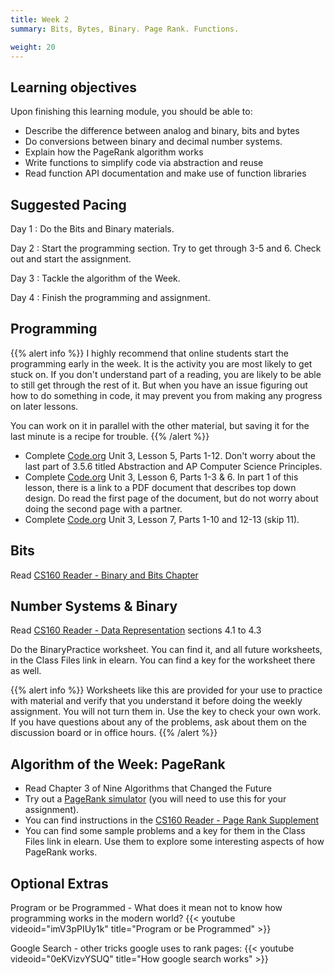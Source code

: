 ```yaml
---
title: Week 2
summary: Bits, Bytes, Binary. Page Rank. Functions.

weight: 20
---
```


## Learning objectives

Upon finishing this learning module, you should be able to:

* Describe the difference between analog and binary, bits and bytes
* Do conversions between binary and decimal number systems.
* Explain how the PageRank algorithm works
* Write functions to simplify code via abstraction and reuse
* Read function API documentation and make use of function libraries

## Suggested Pacing

Day 1
: Do the Bits and Binary materials.

Day 2
: Start the programming section. Try to get through 3-5 and 6. Check out and start the assignment.

Day 3
: Tackle the algorithm of the Week.

Day 4
: Finish the programming and assignment.

## Programming

{{% alert info %}}
I highly recommend that online students start the programming early in the week.
It is the activity you are most likely to get stuck on. If you don't understand
part of a reading, you are likely to be able to still get through the rest of it.
But when you have an issue figuring out how to do something in code, it may
prevent you from making any progress on later lessons.

You can work on it in parallel with the other material, but saving it for the last
minute is a recipe for trouble.
{{% /alert %}}

* Complete [Code.org](https://studio.code.org/home) Unit 3, Lesson 5, Parts 1-12. Don't worry about
the last part of 3.5.6 titled Abstraction and AP Computer Science Principles.
* Complete [Code.org](https://studio.code.org/home) Unit 3, Lesson 6, Parts 1-3 & 6. In part 1 of
this lesson, there is a link to a PDF document that describes top down design. Do read the first page
of the document, but do not worry about doing the second page with a partner.
* Complete [Code.org](https://studio.code.org/home) Unit 3, Lesson 7, Parts 1-10 and 12-13 (skip 11).

## Bits

Read [CS160 Reader - Binary and Bits Chapter](http://computerscience.chemeketa.edu/cs160Reader/Binary/index.html)

## Number Systems & Binary

Read [CS160 Reader - Data Representation](http://computerscience.chemeketa.edu/cs160Reader/DataRepresentation/index.html) sections 4.1 to 4.3

Do the BinaryPractice worksheet. You can find it, and all future worksheets, in the Class Files link
in elearn. You can find a key for the worksheet there as well.

{{% alert info %}}
Worksheets like this are provided for your use to practice with material and verify that you
understand it before doing the weekly assignment. You will not turn them in. Use the key
to check your own work. If you have questions about any of the problems, ask about them on
the discussion board or in office hours.
{{% /alert %}}

## Algorithm of the Week: PageRank

* Read Chapter 3 of Nine Algorithms that Changed the Future
* Try out a [PageRank simulator](http://computerscience.chemeketa.edu/cs160Reader/_static/pageRankApp/index.html)
(you will need to use this for your assignment).  
* You can find instructions in the [CS160 Reader - Page Rank Supplement](http://computerscience.chemeketa.edu/cs160Reader/NineAlgorithms/PageRank.html)
* You can find some sample problems and a key for them in the Class Files link in elearn. Use
them to explore some interesting aspects of how PageRank works.

## Optional Extras

Program or be Programmed - What does it mean not to know how programming works in the modern world?
{{< youtube videoid="imV3pPIUy1k" title="Program or be Programmed" >}}

Google Search - other tricks google uses to rank pages:
{{< youtube videoid="0eKVizvYSUQ" title="How google search works" >}}